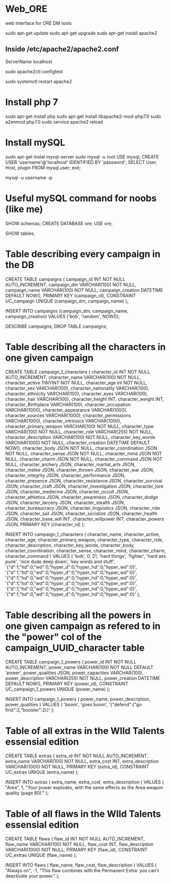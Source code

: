 # Web_ORE
web interface for ORE DM tools

sudo apt-get update
sudo apt-get upgrade
sudo apt-get install apache2

## Inside /etc/apache2/apache2.conf ##
ServerName localhost

sudo apache2ctl configtest

sudo systemctl restart apache2


# Install php 7
sudo apt-get install php
sudo apt-get install libapache2-mod-php7.0
sudo a2enmod php7.0
sudo service apache2 reload

# Install mySQL
sudo apt-get instal mysql-server
sudo mysql -u root
USE mysql;
CREATE USER 'username'@'localhost' IDENTIFIED BY 'password';
SELECT User, Host, plugin FROM mysql.user;
exit;

mysql -u username -p

# Useful mySQL command for noobs (like me)
SHOW schemas;
CREATE DATABASE ore;
USE ore;

SHOW tables;

# Table describing every campaign in the DB
CREATE TABLE campaigns (
	campaign_id INT NOT NULL AUTO_INCREMENT,
	campaign_dm VARCHAR(100) NOT NULL,
	campaign_name VARCHAR(100) NOT NULL,
	campaign_creation DATETIME DEFAULT NOW(),
	PRIMARY KEY (campaign_id),
	CONSTRAINT UC_campaign UNIQUE (campaign_dm, campaign_name)
);

INSERT INTO campaigns (campaign_dm, campaign_name, campaign_creation) VALUES ('bob', 'random', NOW());

DESCRIBE campaigns;
DROP TABLE campaigns;

# Table describing all the characters in one given campaign
CREATE TABLE campaign_1_characters (
	character_id INT NOT NULL AUTO_INCREMENT,
	character_name VARCHAR(100) NOT NULL,
	character_active TINYINT NOT NULL,
	character_age int NOT NULL,
	character_sex VARCHAR(100),
	character_nationality VARCHAR(100),
	character_ethnicity VARCHAR(100),
	character_eyes VARCHAR(100),
	character_hair VARCHAR(100),
	character_height INT,
	character_weight INT,
	character_Birthplace VARCHAR(100),
	character_occupation VARCHAR(1000),
	character_appearance VARCHAR(1000),
	character_sources VARCHAR(1000),
	character_permissions VARCHAR(1000),
	character_intrinsics VARCHAR(1000),
	character_primary_weapon VARCHAR(100) NOT NULL,
	character_type VARCHAR(100) NOT NULL,
	character_role VARCHAR(255) NOT NULL,
	character_description VARCHAR(100) NOT NULL,
	character_key_words VARCHAR(1000) NOT NULL,
	character_creation DATETIME DEFAULT NOW(),
	character_body JSON NOT NULL,
	character_coordination JSON NOT NULL,
	character_sense JSON NOT NULL,
	character_mind JSON NOT NULL,
	character_charm JSON NOT NULL,
	character_command JSON NOT NULL,
	character_archery JSON,
	character_martial_arts JSON,
	character_melee JSON,
	character_thrown JSON,
	character_war JSON,
	character_integrity JSON,
	character_performance JSON,
	character_presence JSON,
	character_resistance JSON,
	character_survival JSON,
	character_craft JSON,
	character_investigation JSON,
	character_lore JSON,
	character_medecine JSON,
	character_occult JSON,
	character_athletics JSON,
	character_awareness JSON,
	character_dodge JSON,
	character_larceny JSON,
	character_stealth JSON,
	character_bureaucracy JSON,
	character_linguistics JSON,
	character_ride JSON,
	character_sail JSON,
	character_socialize JSON,
	character_health JSON,
	character_base_will INT,
	character_willpower INT,
	character_powers JSON,
	PRIMARY KEY (character_id)
);

INSERT INTO campaign_1_characters (
	character_name,
	character_active,
	character_age,
	character_primary_weapon,
	character_type,
	character_role,
	character_description,
	character_key_words,
	character_body,
	character_coordination,
	character_sense,
	character_mind,
	character_charm,
	character_command
	) 
	VALUES (
	'bob',
	0,
	21,
	'hard things',
	'fighter',
	'hard ass punk',
	'nice dude deep down',
	'key words and stuff',
	'{"d":1,"hd":0,"wd":0,"hyper_d":0,"hyper_hd":0,"hyper_wd":0}',
	'{"d":1,"hd":0,"wd":0,"hyper_d":0,"hyper_hd":0,"hyper_wd":0}',
	'{"d":1,"hd":0,"wd":0,"hyper_d":0,"hyper_hd":0,"hyper_wd":0}',
	'{"d":1,"hd":0,"wd":0,"hyper_d":0,"hyper_hd":0,"hyper_wd":0}',
	'{"d":1,"hd":0,"wd":0,"hyper_d":0,"hyper_hd":0,"hyper_wd":0}',
	'{"d":1,"hd":0,"wd":0,"hyper_d":0,"hyper_hd":0,"hyper_wd":0}'
);

# Table describing all the powers in one given campaign as refered to in the "power" col of the campaign_UUID_character table
CREATE TABLE campaign_1_powers (
	power_id INT NOT NULL AUTO_INCREMENT,
	power_name VARCHAR(100) NOT NULL DEFAULT 'power',
	power_qualities JSON,
	power_capacities VARCHAR(100),
	power_description VARCHAR(255) NOT NULL,
	power_creation DATETIME DEFAULT NOW(),
	PRIMARY KEY (power_id),
	CONSTRAINT UC_campaign_1_powers UNIQUE (power_name)
);

INSERT INTO campaign_1_powers (
	power_name,
	power_description,
	power_qualities
	) 
	VALUES (
	'boom', 
	'goes boom',
	'{"defend":{"go first":2,"booster":2}}'
);

# Table of all extras in the WIld Talents essensial edition
CREATE TABLE extras (
	extra_id INT NOT NULL AUTO_INCREMENT,
	extra_name VARCHAR(100) NOT NULL,
	extra_cost INT,
	extra_description VARCHAR(1000) NOT NULL,
	PRIMARY KEY (extra_id),
	CONSTRAINT UC_extras UNIQUE (extra_name)
);

INSERT INTO extras (
	extra_name,
	extra_cost,
	extra_description
	)
	VALUES (
	"Area",
	1,
	"Your power explodes, with the same effects as the Area weapon quality (page 80)."
);


# Table of all flaws in the WIld Talents essensial edition
CREATE TABLE flaws (
	flaw_id INT NOT NULL AUTO_INCREMENT,
	flaw_name VARCHAR(100) NOT NULL,
	flaw_cost INT,
	flaw_description VARCHAR(1000) NOT NULL,
	PRIMARY KEY (flaw_id),
	CONSTRAINT UC_extras UNIQUE (flaw_name)
);

INSERT INTO flaws (
	flaw_name,
	flaw_cost,
	flaw_description
	)
	VALUES (
	"Always on",
	-1,
	"This flaw combines with the Permanent Extra: you can't deactivate your power."
);






















